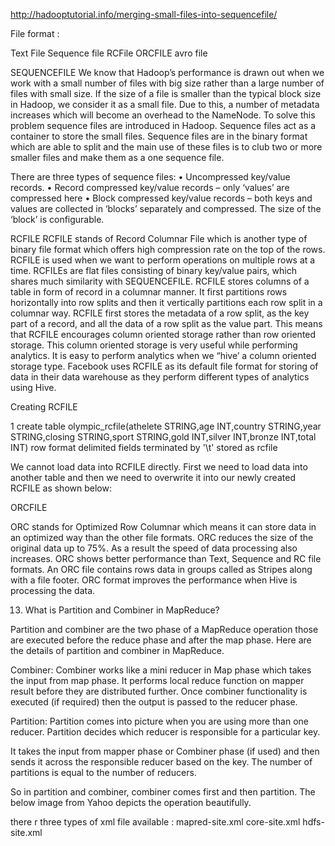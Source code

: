 http://hadooptutorial.info/merging-small-files-into-sequencefile/

File format :

Text File
Sequence file
RCFile
ORCFILE
avro file	



SEQUENCEFILE
We know that Hadoop’s performance is drawn out when we work with a small number of files with big size rather than a large number of files with small size. If the size of a file is smaller than the typical block size in Hadoop, we consider it as a small file. Due to this, a number of metadata increases which will become an overhead to the NameNode. To solve this problem sequence files are introduced in Hadoop. Sequence files act as a container to store the small files.
Sequence files are in the binary format which are able to split and the main use of these files is to club two or more smaller files and make them as a one sequence file.

There are three types of sequence files:
• Uncompressed key/value records.
• Record compressed key/value records – only ‘values’ are compressed here
• Block compressed key/value records – both keys and values are collected in ‘blocks’ separately and compressed. The size of the ‘block’ is configurable.


RCFILE
RCFILE stands of Record Columnar File which is another type of binary file format which offers high compression rate on the top of the rows.
RCFILE is used when we want to perform operations on multiple rows at a time.
RCFILEs are flat files consisting of binary key/value pairs, which shares much similarity with SEQUENCEFILE. RCFILE stores columns of a table in form of record in a columnar manner. It first partitions rows horizontally into row splits and then it vertically partitions each row split in a columnar way. RCFILE first stores the metadata of a row split, as the key part of a record, and all the data of a row split as the value part. This means that RCFILE encourages column oriented storage rather than row oriented storage.
This column oriented storage is very useful while performing analytics. It is easy to perform analytics when we “hive’ a column oriented storage type.
Facebook uses RCFILE as its default file format for storing of data in their data warehouse as they perform different types of analytics using Hive.

Creating RCFILE

1
create table olympic_rcfile(athelete STRING,age INT,country STRING,year STRING,closing STRING,sport STRING,gold INT,silver INT,bronze INT,total INT) row format delimited fields terminated by '\t' stored as rcfile

We cannot load data into RCFILE directly. First we need to load data into another table and then we need to overwrite it into our newly created RCFILE as shown below:

ORCFILE

ORC stands for Optimized Row Columnar which means it can store data in an optimized way than the other file formats. ORC reduces the size of the original data up to 75%. As a result the speed of data processing also increases. ORC shows better performance than Text, Sequence and RC file formats.
An ORC file contains rows data in groups called as Stripes along with a file footer. ORC format improves the performance when Hive is processing the data.

13. What is Partition and Combiner in MapReduce?

Partition and combiner are the two phase of a MapReduce operation those are executed before the reduce phase and after the map phase. Here are the details of partition and combiner in MapReduce.

Combiner: Combiner works like a mini reducer in Map phase which takes the input from map phase. It performs local reduce function on mapper result before they are distributed further. Once combiner functionality is executed (if required) then the output is passed to the reducer phase.

Partition: Partition comes into picture when you are using more than one reducer. Partition decides which reducer is responsible for a particular key.

It takes the input from mapper phase or Combiner phase (if used) and then sends it across the responsible reducer based on the key. The number of partitions is equal to the number of reducers.

So in partition and combiner, combiner comes first and then partition. The below image from Yahoo depicts the operation beautifully.

there r three types of xml file available :
mapred-site.xml
core-site.xml
hdfs-site.xml



